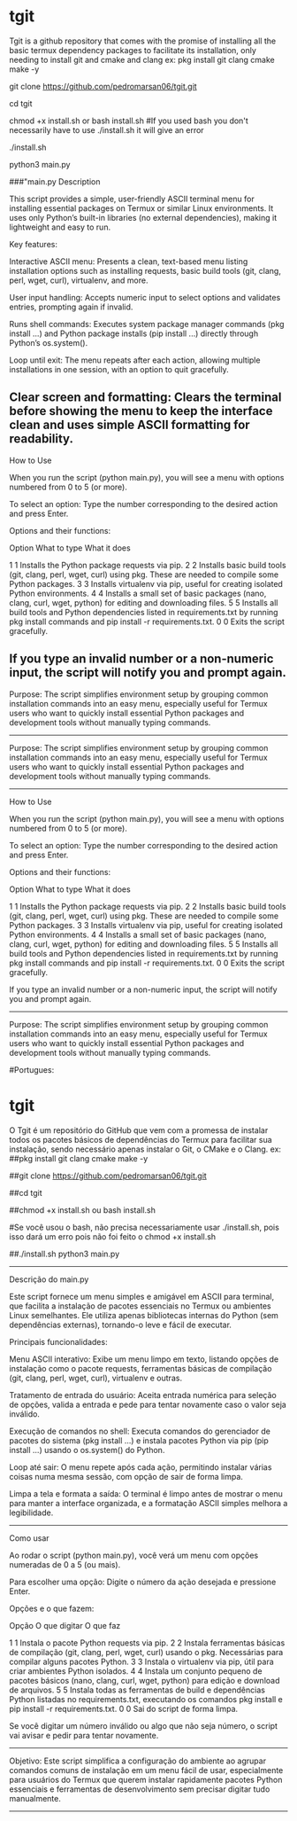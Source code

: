 # tgit
Tgit is a github repository that comes with the promise of installing all the basic termux dependency packages to facilitate its installation, only needing to install git and cmake and clang
ex:
pkg install git clang cmake make -y

git clone https://github.com/pedromarsan06/tgit.git

cd tgit

chmod +x install.sh or bash install.sh
#If you used bash you don't necessarily have to use ./install.sh it will give an error

./install.sh 

python3 main.py

###"main.py Description

This script provides a simple, user-friendly ASCII terminal menu for installing essential packages on Termux or similar Linux environments. It uses only Python’s built-in libraries (no external dependencies), making it lightweight and easy to run.

Key features:

Interactive ASCII menu:
Presents a clean, text-based menu listing installation options such as installing requests, basic build tools (git, clang, perl, wget, curl), virtualenv, and more.

User input handling:
Accepts numeric input to select options and validates entries, prompting again if invalid.

Runs shell commands:
Executes system package manager commands (pkg install ...) and Python package installs (pip install ...) directly through Python’s os.system().

Loop until exit:
The menu repeats after each action, allowing multiple installations in one session, with an option to quit gracefully.

Clear screen and formatting:
Clears the terminal before showing the menu to keep the interface clean and uses simple ASCII formatting for readability.
---

How to Use

When you run the script (python main.py), you will see a menu with options numbered from 0 to 5 (or more).

To select an option:
Type the number corresponding to the desired action and press Enter.

Options and their functions:


Option	What to type	What it does

1	1	Installs the Python package requests via pip.
2	2	Installs basic build tools (git, clang, perl, wget, curl) using pkg. These are needed to compile some Python packages.
3	3	Installs virtualenv via pip, useful for creating isolated Python environments.
4	4	Installs a small set of basic packages (nano, clang, curl, wget, python) for editing and downloading files.
5	5	Installs all build tools and Python dependencies listed in requirements.txt by running pkg install commands and pip install -r requirements.txt.
0	0	Exits the script gracefully.


If you type an invalid number or a non-numeric input, the script will notify you and prompt again.
---
Purpose:
The script simplifies environment setup by grouping common installation commands into an easy menu, especially useful for Termux users who want to quickly install essential Python packages and development tools without manually typing commands.



---

Purpose:
The script simplifies environment setup by grouping common installation commands into an easy menu, especially useful for Termux users who want to quickly install essential Python packages and development tools without manually typing commands.



---

How to Use

When you run the script (python main.py), you will see a menu with options numbered from 0 to 5 (or more).

To select an option:
Type the number corresponding to the desired action and press Enter.

Options and their functions:


Option	What to type	What it does

1	1	Installs the Python package requests via pip.
2	2	Installs basic build tools (git, clang, perl, wget, curl) using pkg. These are needed to compile some Python packages.
3	3	Installs virtualenv via pip, useful for creating isolated Python environments.
4	4	Installs a small set of basic packages (nano, clang, curl, wget, python) for editing and downloading files.
5	5	Installs all build tools and Python dependencies listed in requirements.txt by running pkg install commands and pip install -r requirements.txt.
0	0	Exits the script gracefully.


If you type an invalid number or a non-numeric input, the script will notify you and prompt again.



---

Purpose:
The script simplifies environment setup by grouping common installation commands into an easy menu, especially useful for Termux users who want to quickly install essential Python packages and development tools without manually typing commands.


#Portugues:
# tgit
O Tgit é um repositório do GitHub que vem com a promessa de instalar todos os pacotes básicos de dependências do Termux para facilitar sua instalação, sendo necessário apenas instalar o Git, o CMake e o Clang.
ex:
##pkg install git clang cmake make -y

##git clone https://github.com/pedromarsan06/tgit.git

##cd tgit

##chmod +x install.sh ou bash install.sh

#Se você usou o bash, não precisa necessariamente usar ./install.sh, pois isso dará um erro pois não foi feito o chmod +x install.sh 

##./install.sh
python3 main.py


---

Descrição do main.py

Este script fornece um menu simples e amigável em ASCII para terminal, que facilita a instalação de pacotes essenciais no Termux ou ambientes Linux semelhantes. Ele utiliza apenas bibliotecas internas do Python (sem dependências externas), tornando-o leve e fácil de executar.

Principais funcionalidades:

Menu ASCII interativo:
Exibe um menu limpo em texto, listando opções de instalação como o pacote requests, ferramentas básicas de compilação (git, clang, perl, wget, curl), virtualenv e outras.

Tratamento de entrada do usuário:
Aceita entrada numérica para seleção de opções, valida a entrada e pede para tentar novamente caso o valor seja inválido.

Execução de comandos no shell:
Executa comandos do gerenciador de pacotes do sistema (pkg install ...) e instala pacotes Python via pip (pip install ...) usando o os.system() do Python.

Loop até sair:
O menu repete após cada ação, permitindo instalar várias coisas numa mesma sessão, com opção de sair de forma limpa.

Limpa a tela e formata a saída:
O terminal é limpo antes de mostrar o menu para manter a interface organizada, e a formatação ASCII simples melhora a legibilidade.



---

Como usar

Ao rodar o script (python main.py), você verá um menu com opções numeradas de 0 a 5 (ou mais).

Para escolher uma opção:
Digite o número da ação desejada e pressione Enter.

Opções e o que fazem:


Opção	O que digitar	O que faz

1	1	Instala o pacote Python requests via pip.
2	2	Instala ferramentas básicas de compilação (git, clang, perl, wget, curl) usando o pkg. Necessárias para compilar alguns pacotes Python.
3	3	Instala o virtualenv via pip, útil para criar ambientes Python isolados.
4	4	Instala um conjunto pequeno de pacotes básicos (nano, clang, curl, wget, python) para edição e download de arquivos.
5	5	Instala todas as ferramentas de build e dependências Python listadas no requirements.txt, executando os comandos pkg install e pip install -r requirements.txt.
0	0	Sai do script de forma limpa.


Se você digitar um número inválido ou algo que não seja número, o script vai avisar e pedir para tentar novamente.



---

Objetivo:
Este script simplifica a configuração do ambiente ao agrupar comandos comuns de instalação em um menu fácil de usar, especialmente para usuários do Termux que querem instalar rapidamente pacotes Python essenciais e ferramentas de desenvolvimento sem precisar digitar tudo manualmente.


---


